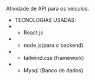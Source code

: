 Atividade de API para os veiculos.

* TECNOLOGIAS USADAS:
* - React.js
* - node.js(para o backend)
* - tailwind.css (framework)
* - Mysql (Banco de dados)
